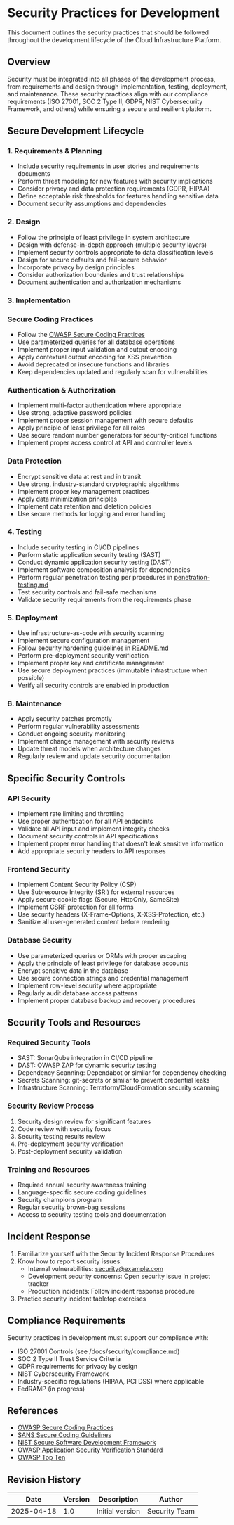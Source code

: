 # Security Practices for Development

This document outlines the security practices that should be followed throughout the development lifecycle of the Cloud Infrastructure Platform.

## Overview

Security must be integrated into all phases of the development process, from requirements and design through implementation, testing, deployment, and maintenance. These security practices align with our compliance requirements (ISO 27001, SOC 2 Type II, GDPR, NIST Cybersecurity Framework, and others) while ensuring a secure and resilient platform.

## Secure Development Lifecycle

### 1. Requirements & Planning

- Include security requirements in user stories and requirements documents
- Perform threat modeling for new features with security implications
- Consider privacy and data protection requirements (GDPR, HIPAA)
- Define acceptable risk thresholds for features handling sensitive data
- Document security assumptions and dependencies

### 2. Design

- Follow the principle of least privilege in system architecture
- Design with defense-in-depth approach (multiple security layers)
- Implement security controls appropriate to data classification levels
- Design for secure defaults and fail-secure behavior
- Incorporate privacy by design principles
- Consider authorization boundaries and trust relationships
- Document authentication and authorization mechanisms

### 3. Implementation

### Secure Coding Practices

- Follow the [OWASP Secure Coding Practices](https://owasp.org/www-project-secure-coding-practices-quick-reference-guide/)
- Use parameterized queries for all database operations
- Implement proper input validation and output encoding
- Apply contextual output encoding for XSS prevention
- Avoid deprecated or insecure functions and libraries
- Keep dependencies updated and regularly scan for vulnerabilities

### Authentication & Authorization

- Implement multi-factor authentication where appropriate
- Use strong, adaptive password policies
- Implement proper session management with secure defaults
- Apply principle of least privilege for all roles
- Use secure random number generators for security-critical functions
- Implement proper access control at API and controller levels

### Data Protection

- Encrypt sensitive data at rest and in transit
- Use strong, industry-standard cryptographic algorithms
- Implement proper key management practices
- Apply data minimization principles
- Implement data retention and deletion policies
- Use secure methods for logging and error handling

### 4. Testing

- Include security testing in CI/CD pipelines
- Perform static application security testing (SAST)
- Conduct dynamic application security testing (DAST)
- Implement software composition analysis for dependencies
- Perform regular penetration testing per procedures in [penetration-testing.md](http://penetration-testing.md/)
- Test security controls and fail-safe mechanisms
- Validate security requirements from the requirements phase

### 5. Deployment

- Use infrastructure-as-code with security scanning
- Implement secure configuration management
- Follow security hardening guidelines in [README.md](http://readme.md/)
- Perform pre-deployment security verification
- Implement proper key and certificate management
- Use secure deployment practices (immutable infrastructure when possible)
- Verify all security controls are enabled in production

### 6. Maintenance

- Apply security patches promptly
- Perform regular vulnerability assessments
- Conduct ongoing security monitoring
- Implement change management with security reviews
- Update threat models when architecture changes
- Regularly review and update security documentation

## Specific Security Controls

### API Security

- Implement rate limiting and throttling
- Use proper authentication for all API endpoints
- Validate all API input and implement integrity checks
- Document security controls in API specifications
- Implement proper error handling that doesn't leak sensitive information
- Add appropriate security headers to API responses

### Frontend Security

- Implement Content Security Policy (CSP)
- Use Subresource Integrity (SRI) for external resources
- Apply secure cookie flags (Secure, HttpOnly, SameSite)
- Implement CSRF protection for all forms
- Use security headers (X-Frame-Options, X-XSS-Protection, etc.)
- Sanitize all user-generated content before rendering

### Database Security

- Use parameterized queries or ORMs with proper escaping
- Apply the principle of least privilege for database accounts
- Encrypt sensitive data in the database
- Use secure connection strings and credential management
- Implement row-level security where appropriate
- Regularly audit database access patterns
- Implement proper database backup and recovery procedures

## Security Tools and Resources

### Required Security Tools

- SAST: SonarQube integration in CI/CD pipeline
- DAST: OWASP ZAP for dynamic security testing
- Dependency Scanning: Dependabot or similar for dependency checking
- Secrets Scanning: git-secrets or similar to prevent credential leaks
- Infrastructure Scanning: Terraform/CloudFormation security scanning

### Security Review Process

1. Security design review for significant features
2. Code review with security focus
3. Security testing results review
4. Pre-deployment security verification
5. Post-deployment security validation

### Training and Resources

- Required annual security awareness training
- Language-specific secure coding guidelines
- Security champions program
- Regular security brown-bag sessions
- Access to security testing tools and documentation

## Incident Response

1. Familiarize yourself with the Security Incident Response Procedures
2. Know how to report security issues:
    - Internal vulnerabilities: [security@example.com](mailto:security@example.com)
    - Development security concerns: Open security issue in project tracker
    - Production incidents: Follow incident response procedure
3. Practice security incident tabletop exercises

## Compliance Requirements

Security practices in development must support our compliance with:

- ISO 27001 Controls (see /docs/security/compliance.md)
- SOC 2 Type II Trust Service Criteria
- GDPR requirements for privacy by design
- NIST Cybersecurity Framework
- Industry-specific regulations (HIPAA, PCI DSS) where applicable
- FedRAMP (in progress)

## References

- [OWASP Secure Coding Practices](https://owasp.org/www-project-secure-coding-practices-quick-reference-guide/)
- [SANS Secure Coding Guidelines](https://www.sans.org/security-resources/sec506/whitepapers/secure-coding-guidelines-quick-reference)
- [NIST Secure Software Development Framework](https://csrc.nist.gov/Projects/ssdf)
- [OWASP Application Security Verification Standard](https://owasp.org/www-project-application-security-verification-standard/)
- [OWASP Top Ten](https://owasp.org/www-project-top-ten/)

## Revision History

| Date | Version | Description | Author |
| --- | --- | --- | --- |
| 2025-04-18 | 1.0 | Initial version | Security Team |